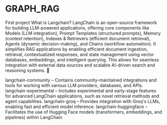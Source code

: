 # GRAPH_RAG
First project
What is Langchain?
LangChain is an open-source framework for building LLM-powered applications, offering core components like Models (LLM integration), Prompt Templates (structured prompts), Memory (context retention), Indexes & Retrievers (efficient document retrieval), Agents (dynamic decision-making), and Chains (workflow automation). It simplifies RAG applications by enabling efficient document ingestion, retrieval, contextualized responses, and state management using vector databases, embeddings, and intelligent querying. This allows for seamless integration with external data sources and scalable AI-driven search and reasoning systems. 🚀

langchain-community – Contains community-maintained integrations and tools for working with various LLM providers, databases, and APIs.
langchain-experimental – Includes experimental and early-stage features for advanced LangChain applications, such as novel retrieval methods and agent capabilities.
langchain-groq – Provides integration with Groq's LLMs, enabling fast and efficient model inference.
langchain-huggingface – Facilitates the use of Hugging Face models (transformers, embeddings, and pipelines) within LangChain
